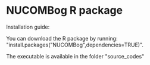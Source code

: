 # NUCOMBog R package
Installation guide:

You can download the R package by running: "install.packages("NUCOMBog",dependencies=TRUE)".

The executable is available in the folder "source_codes"


